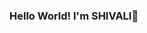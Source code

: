 ### Hello World! I'm SHIVALI👋

<!--
**aj-shivali/aj-shivali** is a ✨ _special_ ✨ repository because its `README.md` (this file) appears on your GitHub profile.


## DREAMER | LEARNER | ENTHUSIAST

Here are some ideas to get you started:

- 🔭 I’m currently working on ...
- 🌱 I’m currently learning ...
- 👯 I’m looking to collaborate on ...
- 🤔 I’m looking for help with ...
- 💬 Ask me about ...
- 📫 How to reach me: ...
- 😄 Pronouns: ...
- ⚡ Fun fact: ...
-->
